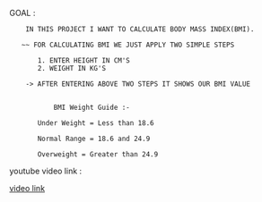    GOAL :
      
        IN THIS PROJECT I WANT TO CALCULATE BODY MASS INDEX(BMI).
  
       ~~ FOR CALCULATING BMI WE JUST APPLY TWO SIMPLE STEPS
      
           1. ENTER HEIGHT IN CM'S
           2. WEIGHT IN KG'S
           
        -> AFTER ENTERING ABOVE TWO STEPS IT SHOWS OUR BMI VALUE
          
            
               BMI Weight Guide :- 

           Under Weight = Less than 18.6

           Normal Range = 18.6 and 24.9

           Overweight = Greater than 24.9


   youtube video link :
 
[video link ](https://youtu.be/0iyhjqT1jMI)
  



